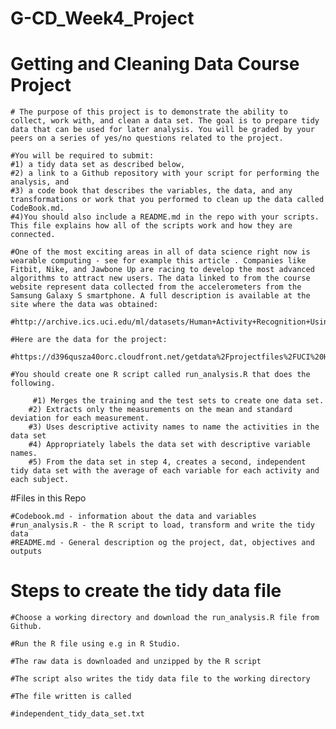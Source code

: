 # G-CD_Week4_Project
# Getting and Cleaning Data Course Project

    # The purpose of this project is to demonstrate the ability to collect, work with, and clean a data set. The goal is to prepare tidy data that can be used for later analysis. You will be graded by your peers on a series of yes/no questions related to the project. 

    #You will be required to submit: 
    #1) a tidy data set as described below, 
    #2) a link to a Github repository with your script for performing the analysis, and 
    #3) a code book that describes the variables, the data, and any transformations or work that you performed to clean up the data called CodeBook.md. 
    #4)You should also include a README.md in the repo with your scripts. This file explains how all of the scripts work and how they are connected.

    #One of the most exciting areas in all of data science right now is wearable computing - see for example this article . Companies like Fitbit, Nike, and Jawbone Up are racing to develop the most advanced algorithms to attract new users. The data linked to from the course website represent data collected from the accelerometers from the Samsung Galaxy S smartphone. A full description is available at the site where the data was obtained:

    #http://archive.ics.uci.edu/ml/datasets/Human+Activity+Recognition+Using+Smartphones

    #Here are the data for the project:

    #https://d396qusza40orc.cloudfront.net/getdata%2Fprojectfiles%2FUCI%20HAR%20Dataset.zip

    #You should create one R script called run_analysis.R that does the following.

         #1) Merges the training and the test sets to create one data set.
        #2) Extracts only the measurements on the mean and standard deviation for each measurement.
        #3) Uses descriptive activity names to name the activities in the data set
        #4) Appropriately labels the data set with descriptive variable names.
        #5) From the data set in step 4, creates a second, independent tidy data set with the average of each variable for each activity and each subject.
    
#Files in this Repo
    
    #Codebook.md - information about the data and variables
    #run_analysis.R - the R script to load, transform and write the tidy data
    #README.md - General description og the project, dat, objectives and outputs
    
    
# Steps to create the tidy data file
    
    
    #Choose a working directory and download the run_analysis.R file from Github.
    
    #Run the R file using e.g in R Studio.
    
    #The raw data is downloaded and unzipped by the R script
    
    #The script also writes the tidy data file to the working directory
    
    #The file written is called 
    
    #independent_tidy_data_set.txt

    
    
    
